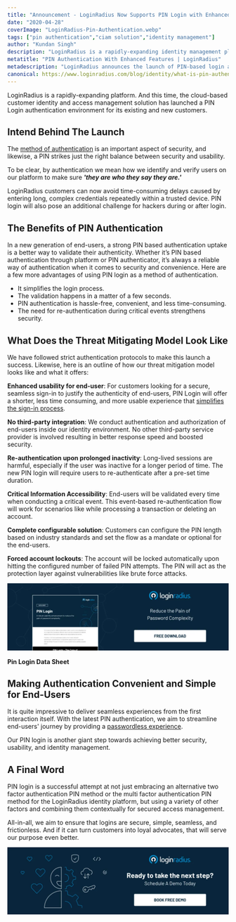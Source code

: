 ```yaml
---
title: "Announcement - LoginRadius Now Supports PIN Login with Enhanced Features"
date: "2020-04-28"
coverImage: "LoginRadius-Pin-Authentication.webp"
tags: ["pin authentication","ciam solution","identity management"]
author: "Kundan Singh"
description: "LoginRadius is a rapidly-expanding identity management platform. And this time, for its current and new clients, the cloud-based client identity and access management solution has introduced a PIN Login authentication environment."
metatitle: "PIN Authentication With Enhanced Features | LoginRadius"
metadescription: "LoginRadius announces the launch of PIN-based login as an additional factor of authentication & usability enhancement to reduce the pain of password."
canonical: https://www.loginradius.com/blog/identity/what-is-pin-authentication/
---
```

LoginRadius is a rapidly-expanding platform. And this time, the cloud-based customer identity and access management solution has launched a PIN Login authentication environment for its existing and new customers.

## Intend Behind The Launch

The [method of authentication](https://www.loginradius.com/multi-factor-authentication/) is an important aspect of security, and likewise, a PIN strikes just the right balance between security and usability.

To be clear, by authentication we mean how we identify and verify users on our platform to make sure **_'they are who they say they are.'_**

LoginRadius customers can now avoid time-consuming delays caused by entering long, complex credentials repeatedly within a trusted device. PIN login will also pose an additional challenge for hackers during or after login.

## The Benefits of PIN Authentication

In a new generation of end-users, a strong PIN based authentication uptake is a better way to validate their authenticity. Whether it’s PIN based authentication through platform or PIN authenticator, it’s always a reliable way of authentication when it comes to security and convenience. Here are a few more advantages of using PIN login as a method of authentication. 

- It simplifies the login process. 
- The validation happens in a matter of a few seconds. 
- PIN authentication is hassle-free, convenient, and less time-consuming.
- The need for re-authentication during critical events strengthens security.

## What Does the Threat Mitigating Model Look Like

We have followed strict authentication protocols to make this launch a success. Likewise, here is an outline of how our threat mitigation model looks like and what it offers:

**Enhanced usability for end-user**: For customers looking for a secure, seamless sign-in to justify the authenticity of end-users, PIN Login will offer a shorter, less time consuming, and more usable experience that [simplifies the sign-in process](https://www.loginradius.com/blog/2019/05/what-is-single-sign-on/).

**No third-party integration**: We conduct authentication and authorization of end-users inside our identity environment. No other third-party service provider is involved resulting in better response speed and boosted security.

**Re-authentication upon prolonged inactivity**: Long-lived sessions are harmful, especially if the user was inactive for a longer period of time. The new PIN login will require users to re-authenticate after a pre-set time duration.

**Critical Information Accessibility**: End-users will be validated every time when conducting a critical event. This event-based re-authentication flow will work for scenarios like while processing a transaction or deleting an account.

**Complete configurable solution**: Customers can configure the PIN length based on industry standards and set the flow as a mandate or optional for the end-users.

**Forced account lockouts**: The account will be locked automatically upon hitting the configured number of failed PIN attempts. The PIN will act as the protection layer against vulnerabilities like brute force attacks.

[![Pin login data sheet](DS-PIN-Login-1024x310.webp)](https://www.loginradius.com/resource/loginradius-and-pin-auth)

**Pin Login Data Sheet**

## Making Authentication Convenient and Simple for End-Users

It is quite impressive to deliver seamless experiences from the first interaction itself. With the latest PIN authentication, we aim to streamline end-users' journey by providing a [passwordless experience](https://www.loginradius.com/blog/identity/passwordless-authentication-the-future-of-identity-and-security/).

Our PIN login is another giant step towards achieving better security, usability, and identity management.

## A Final Word

PIN login is a successful attempt at not just embracing an alternative  two factor authentication PIN method or the multi factor authentication PIN method for the LoginRadius identity platform, but using a variety of other factors and combining them contextually for secured access management. 

All-in-all, we aim to ensure that logins are secure, simple, seamless, and frictionless. And if it can turn customers into loyal advocates, that will serve our purpose even better.

[![book-a-free-demo-loginradius](Book-a-free-demo-request-1024x310.webp)](https://www.loginradius.com/contact-us?utm_source=blog&utm_medium=web&utm_campaign=loginradius-pin-based-authentication)
